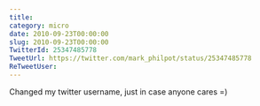 ```yaml
---
title: 
category: micro
date: 2010-09-23T00:00:00
slug: 2010-09-23T00:00:00
TwitterId: 25347485778
TweetUrl: https://twitter.com/mark_philpot/status/25347485778
ReTweetUser: 
---
```


Changed my twitter username, just in case anyone cares =)